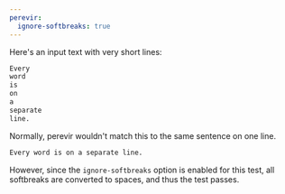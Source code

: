 ```yaml
---
perevir:
  ignore-softbreaks: true
---
```


Here's an input text with very short lines:

``` markdown {#input}
Every
word
is
on
a
separate
line.
```

Normally, perevir wouldn't match this to the same sentence on one line.

``` markdown {#output}
Every word is on a separate line.
```

However, since the `ignore-softbreaks` option is enabled for this
test, all softbreaks are converted to spaces, and thus the test
passes.
